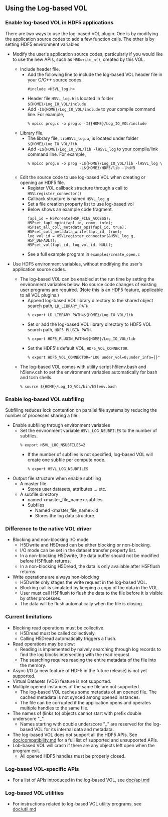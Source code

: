 ## Using the Log-based VOL

### Enable log-based VOL in HDF5 applications
There are two ways to use the log-based VOL plugin. One is by modifying the
application source codes to add a few function calls. The other is by setting
HDF5 environment variables.

* Modify the user's application source codes, particularly if you would like to
  use the new APIs, such as `H5Dwrite_n()`, created by this VOL.
  * Include header file.
    + Add the following line to include the log-based VOL header file in your
      C/C++ source codes.
      ```
      #include <H5VL_log.h>
      ```
    + Header file `H5VL_log.h` is located in folder `${HOME}/Log_IO_VOL/include`
    + Add `-I${HOME}/Log_IO_VOL/include` to your compile command line. For example,
      ```
      % mpicc prog.c -o prog.o -I${HOME}/Log_IO_VOL/include
      ```
  * Library file.
    + The library file, `libH5VL_log.a`, is located under folder `${HOME}/Log_IO_VOL/lib`.
    + Add `-L${HOME}/Log_IO_VOL/lib -lH5VL_log` to your compile/link command line. For example,
      ```
      % mpicc prog.o -o prog -L${HOME}/Log_IO_VOL/lib -lH5VL_log \
                             -L${HOME}/HDF5/lib -lhdf5
      ```
  * Edit the source code to use log-based VOL when creating or opening an HDF5 file.
    + Register VOL callback structure through a call to `H5VLregister_connector()`
    + Callback structure is named `H5VL_log_g`
    + Set a file creation property list to use log-based vol
    + Below shows an example code fragment.
        ```
        fapl_id = H5Pcreate(H5P_FILE_ACCESS);
        H5Pset_fapl_mpio(fapl_id, comm, info);
        H5Pset_all_coll_metadata_ops(fapl_id, true);
        H5Pset_coll_metadata_write(fapl_id, true);
        log_vol_id = H5VLregister_connector(&H5VL_log_g, H5P_DEFAULT);
        H5Pset_vol(fapl_id, log_vol_id, NULL);
        ```
    + See a full example program in `examples/create_open.c`

* Use HDF5 environment variables, without modifying the user's application
  source codes.
  + The log-based VOL can be enabled at the run time by setting the
    environment variables below. No source code changes of existing user
    programs are required. (Note this is an HDF5 feature, applicable to all VOL
    plugins.)
    + Append log-based VOL library directory to the shared object search path,
        `LD_LIBRARY_PATH`.
        ```
        % export LD_LIBRARY_PATH=${HOME}/Log_IO_VOL/lib
        ```
    + Set or add the log-based VOL library directory to HDF5 VOL search path,
        `HDF5_PLUGIN_PATH`.
        ```
        % export HDF5_PLUGIN_PATH=${HOME}/Log_IO_VOL/lib
        ```
    + Set the HDF5's default VOL, `HDF5_VOL_CONNECTOR`.
        ```
        % export HDF5_VOL_CONNECTOR="LOG under_vol=0;under_info={}"
        ```
  + The log-based VOL comes with utility script h5lenv.bash and h5lenv.csh to set the environment variables automatically for bash and tcsh shells.
     ```
     % source ${HOME}/Log_IO_VOL/bin/h5lenv.bash
     ```

### Enable log-based VOL subfiling
Subfiling reduces lock contention on parallel file systems by reducing the number of processes sharing a file.

* Enable subfiling through environment variables
  + Set the environment variable `H5VL_LOG_NSUBFILES` to the number of subfiles.
      ```
      % export H5VL_LOG_NSUBFILES=2
      ```
    + If the number of subfiles is not specified, log-based VOL will create one subfile per compute node.
        ```
        % export H5VL_LOG_NSUBFILES
        ```
* Output file structure when enable subfiling
  * A master file
    + Stores user datasets, attributes ... etc.
  * A subfile directory
    + named <master_file_name>.subfiles
    + Subfiles
      + Named <master_file_name>.id
      + Stores the log data structure.


### Difference to the native VOL driver
  * Blocking and non-blocking I/O mode
    + H5Dwrite and H5Dread can be either blocking or non-blocking.
    + I/O mode can be set in the dataset transfer property list.
    + In a non-blocking H5Dwrite, the data buffer should not be modified before H5Fflush returns.
    + In a non-blocking H5Dread, the data is only available after H5Fflush returns.
  * Write operations are always non-blocking
    + H5Dwrite only stages the write request in the log-based VOL.
    + Blocking call is simulated by keeping a copy of the data in the VOL.
    + User must call H5Fflush to flush the data to the file before it is visible by other processes.
    + The data will be flush automatically when the file is closing.

### Current limitations
  * Blocking read operations must be collective.
    + H5Dread must be called collectively.
    + Calling H5Dread automatically triggers a flush.
  * Read operations may be slow:
    + Reading is implemented by naively searching through log records to find
      the log blocks intersecting with the read request.
    + The searching requires reading the entire metadata of the file into the memory.
  * Async I/O (a new feature of HDF5 in the future release) is not yet supported.
  * Virtual Datasets (VDS) feature is not supported.
  * Multiple opened instances of the same file are not supported.
    + The log-based VOL caches some metadata of an opened file.
      The cached metadata is not synced among opened instances.
    + The file can be corrupted if the application opens and operates multiple handles to the same file.
  * The names of (links to) objects cannot start with prefix double underscore "_".
    + Names starting with double underscore "_" are reserved for the log-based VOL for its internal data and metadata.
  * The log-based VOL does not support all the HDF5 APIs.
    See [doc/compatibility.md](./compatibility.md) for a full list of supported and unsupported APIs.
  * Lob-based VOL will crash if there are any objects left open when the program exit.
    + All opened HDF5 handles must be properly closed.

### Log-based VOL-specific APIs
* For a list of APIs introduced in the log-based VOL, see [doc/api.md](./api.md)

### Log-based VOL utilities
* For instructions related to log-based VOL utility programs, see [doc/util.md](./util.md)
